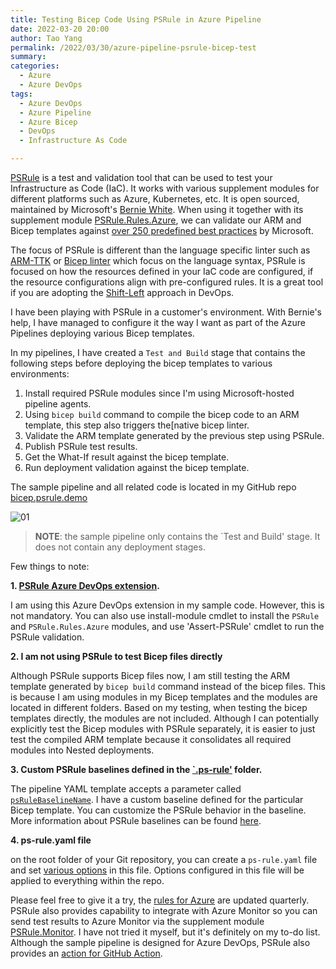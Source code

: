 ```yaml
---
title: Testing Bicep Code Using PSRule in Azure Pipeline
date: 2022-03-20 20:00
author: Tao Yang
permalink: /2022/03/30/azure-pipeline-psrule-bicep-test
summary:
categories:
  - Azure
  - Azure DevOps
tags:
  - Azure DevOps
  - Azure Pipeline
  - Azure Bicep
  - DevOps
  - Infrastructure As Code

---
```


[PSRule](https://www.powershellgallery.com/packages/PSRule/) is a test and validation tool that can be used to test your Infrastructure as Code (IaC). It works with various supplement modules for different platforms such as Azure, Kubernetes, etc. It is open sourced, maintained by Microsoft's [Bernie White](https://www.linkedin.com/in/bernie-white/). When using it together with its supplement module [PSRule.Rules.Azure](https://www.powershellgallery.com/packages/PSRule.Rules.Azure/), we can validate our ARM and Bicep templates against [over 250 predefined best practices](https://azure.github.io/PSRule.Rules.Azure/en/baselines/Azure.Default/) by Microsoft.

The focus of PSRule is different than the language specific linter such as [ARM-TTK](https://github.com/Azure/arm-ttk) or [Bicep linter](https://docs.microsoft.com/en-us/azure/azure-resource-manager/bicep/linter) which focus on the language syntax, PSRule is focused on how the resources defined in your IaC code are configured, if the resource configurations align with pre-configured rules. It is a great tool if you are adopting the [Shift-Left](https://devopedia.org/shift-left) approach in DevOps.

I have been playing with PSRule in a customer's environment. With Bernie's help, I have managed to configure it the way I want as part of the Azure Pipelines deploying various Bicep templates.

In my pipelines, I have created a `Test and Build` stage that contains the following steps before deploying the bicep templates to various environments:

1. Install required PSRule modules since I'm using Microsoft-hosted pipeline agents.
2. Using `bicep build` command to compile the bicep code to an ARM template, this step also triggers the[native bicep linter.
3. Validate the ARM template generated by the previous step using PSRule.
4. Publish PSRule test results.
5. Get the What-If result against the bicep template.
6. Run deployment validation against the bicep template.

The sample pipeline and all related code is located in my GitHub repo [bicep.psrule.demo](https://github.com/tyconsulting/bicep.psrule.demo)

![01](../../../../assets/images/2022/03/psrule.bicep-01.jpg)

>**NOTE**: the sample pipeline only contains the `Test and Build' stage. It does not contain any deployment stages.

Few things to note:

**1. [PSRule Azure DevOps extension](https://marketplace.visualstudio.com/items?itemName=bewhite.ps-rule).**

I am using this Azure DevOps extension in my sample code. However, this is not mandatory. You can also use install-module cmdlet to install the `PSRule` and `PSRule.Rules.Azure` modules, and use 'Assert-PSRule' cmdlet to run the PSRule validation.

**2. I am not using PSRule to test Bicep files directly**

Although PSRule supports Bicep files now, I am still testing the ARM template generated by `bicep build` command instead of the bicep files. This is because I am using modules in my Bicep templates and the modules are located in different folders. Based on my testing, when testing the bicep templates directly, the modules are not included. Although I can potentially explicitly test the Bicep modules with PSRule separately, it is easier to just test the compiled ARM template because it consolidates all required modules into Nested deployments.

**3. Custom PSRule baselines defined in the [`.ps-rule'](https://github.com/tyconsulting/bicep.psrule.demo/tree/master/.ps-rule) folder.**

The pipeline YAML template accepts a parameter called [`psRuleBaselineName`](https://github.com/tyconsulting/bicep.psrule.demo/blob/master/pipelines/templates/template-test-and-validate.yml#L19-L22). I have a custom baseline defined for the particular Bicep template. You can customize the PSRule behavior in the baseline. More information about PSRule baselines can be found [here](https://azure.github.io/PSRule.Rules.Azure/working-with-baselines/).

**4. ps-rule.yaml file**

on the root folder of your Git repository, you can create a `ps-rule.yaml` file and set [various options](https://microsoft.github.io/PSRule/v2/concepts/PSRule/en-US/about_PSRule_Options/) in this file. Options configured in this file will be applied to everything within the repo.

Please feel free to give it a try, the [rules for Azure](https://azure.github.io/PSRule.Rules.Azure/en/baselines/Azure.Default/) are updated quarterly. PSRule also provides capability to integrate with Azure Monitor so you can send test results to Azure Monitor via the supplement module [PSRule.Monitor](https://github.com/microsoft/PSRule.Monitor). I have not tried it myself, but it's definitely on my to-do list. Although the sample pipeline is designed for Azure DevOps, PSRule also provides an [action for GitHub Action](https://github.com/marketplace/actions/psrule).
